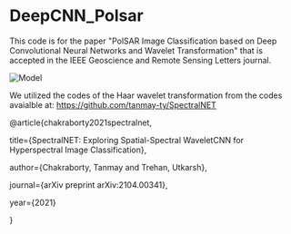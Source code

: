 # DeepCNN_Polsar

This code is for the paper "PolSAR Image Classification based on Deep Convolutional Neural Networks and Wavelet Transformation" that is accepted in the IEEE Geoscience and Remote Sensing Letters journal.

![Model](https://user-images.githubusercontent.com/22929034/174265453-8ddfc7ec-00be-4388-bd02-2e5ffd2408b7.png)

We utilized the codes of the Haar wavelet transformation from the codes avaialble at:
https://github.com/tanmay-ty/SpectralNET

@article{chakraborty2021spectralnet,

title={SpectralNET: Exploring Spatial-Spectral WaveletCNN for Hyperspectral Image Classification},

author={Chakraborty, Tanmay and Trehan, Utkarsh},

journal={arXiv preprint arXiv:2104.00341},

year={2021}

}
